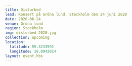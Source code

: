 ```yaml
---
title: Disturbed
lead: Konsert på Gröna lund, Stockholm den 24 juni 2020
date: 2020-06-24
venue: Gröna lund
region: Stockholm
img: disturbed-2020.jpg
collection: upcoming
location:
  latitude: 59.3233591
  longitude: 18.0942014
layout: event.hbs
---
```

